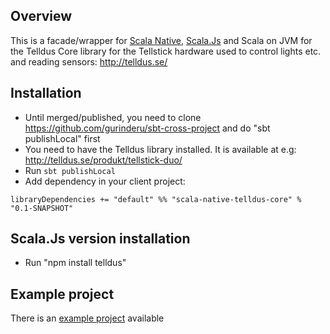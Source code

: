 ## Overview

This is a facade/wrapper for [Scala Native](http://www.scala-native.org/), [Scala.Js](https://www.scala-js.org/) and Scala on JVM for the Telldus Core library for the Tellstick hardware used to control lights etc. and reading sensors: http://telldus.se/

## Installation

* Until merged/published, you need to clone https://github.com/gurinderu/sbt-cross-project and do "sbt publishLocal" first
* You need to have the Telldus library installed. It is available at e.g: http://telldus.se/produkt/tellstick-duo/
* Run `sbt publishLocal`
* Add dependency in your client project:
```
libraryDependencies += "default" %% "scala-native-telldus-core" % "0.1-SNAPSHOT"
```

## Scala.Js version installation

* Run "npm install telldus"

## Example project

There is an [example project](https://github.com/mkotsbak/scala-native-tellstick-example) available
